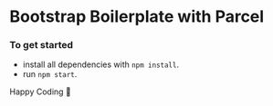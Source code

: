 # Bootstrap Boilerplate with Parcel

### To get started

- install all dependencies with `npm install`.
- run `npm start`.

Happy Coding 🙂
